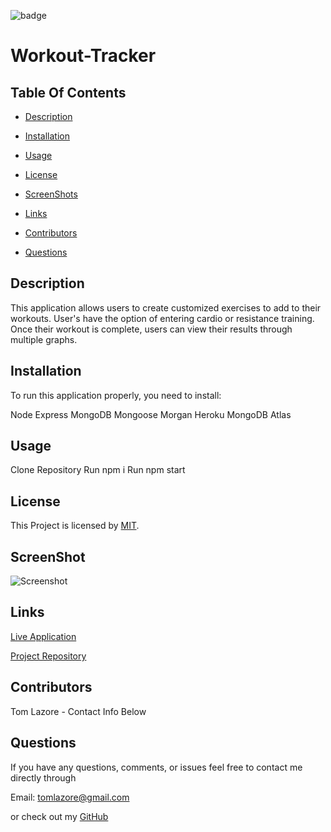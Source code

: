 

  ![badge](https://img.shields.io/badge/license-MIT-brightgreen)
  
  # Workout-Tracker
  

  ## Table Of Contents

  * [Description](#description)

  * [Installation](#installation)

  * [Usage](#usage)

  * [License](#license)

  * [ScreenShots](#screenshots)

  * [Links](#links)

  * [Contributors](#contributors)

  * [Questions](#questions)

  ## Description

  This application allows users to create customized exercises to add to their workouts. User's have the option of entering cardio or resistance training. Once their workout is complete, users can view their results through multiple graphs. 
  
  ## Installation

  To run this application properly, you need to install:
  
  Node  Express  MongoDB  Mongoose  Morgan  Heroku  MongoDB Atlas
  

  ## Usage
  
  Clone Repository  Run npm i  Run npm start
  
  
  ## License
  
  This Project is licensed by [MIT](https://choosealicense.com/licenses/mit/).
  
  
  ## ScreenShot

  ![Screenshot]()

  ## Links

  [Live Application]()

  [Project Repository]()


  ## Contributors

  Tom Lazore - Contact Info Below
  
  ## Questions

  If you have any questions, comments, or issues feel free to contact me directly through
  
  Email: tomlazore@gmail.com

  or check out my [GitHub](https://github.com/tlaze)

  